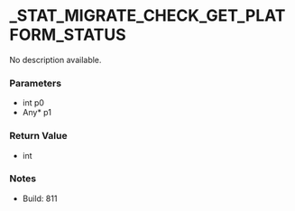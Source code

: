 # _STAT_MIGRATE_CHECK_GET_PLATFORM_STATUS

No description available.

### Parameters
* int p0
* Any* p1

### Return Value
* int

### Notes
* Build: 811

